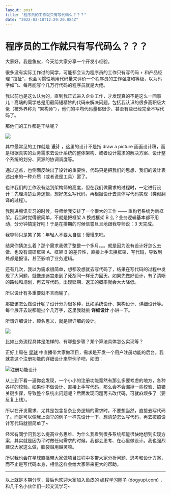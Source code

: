 ```yaml
---
layout: post
title: "程序员的工作就只有写代码么？？？"
date: "2022-03-18T12:29:20.084Z"
---
```

程序员的工作就只有写代码么？？？
================

大家好，我是鱼皮，今天给大家分享一个开发小经验。

很多没有实际工作过的同学，可能都会认为程序员的工作只有写代码 + 和产品经理 “拉扯”，也会习惯性地用代码量来评价一个程序员的工作强度和等级，以为码字如飞、每月能写个几万行代码的程序员就是大佬。

我以前也是这么认为的，直到我正式进入企业工作，才发现真的不是这么一回事儿！高端的同学总是用最简短精妙的代码来解决问题。包括我认识的很多高职级大佬（被外界称为 “架构师”），他们的平均代码量都很少、甚至有些已经完全不写代码了。

那他们的工作都是干啥呢？

![](https://qiniuyun.code-nav.cn/image-20220318145407817.png)

其中最常见的工作就是 **设计** ，这里的设计不是指 draw a picture 画画设计稿，而是根据真实的业务需求去设计系统的整体架构、或者设计需求的解决方案、设计整个系统的划分、资源的协调调度等。

通过这点，也侧面反映出了设计的重要性，代码只是把我们的思想、我们的设计表述出来的一种介质（或者说是工具）罢了。

也许我们的工作没有达到架构师的高度，但在我们做需求的过程时，一定进行设计：先理清楚业务逻辑，想好怎么写代码，再根据设计去具体写代码实现（类似翻译的过程）。

我刚进腾讯实习的时候，导师给我安排了一个很大的工作 —— 重构老系统为新框架。我当时觉得很简单，不就是把框架 A 换成框架 B 么？业务逻辑基本都不用动，分分钟搞定好吧！于是在排期的时候信誓旦旦地跟我导师说：3 天完成。

我导师只是笑了笑：年轻人不要太自信！慢慢来吧。

结果你猜怎么着？那个需求我做了整整一个多月。。。就是因为没有设计好怎么去做、也没有调研框架 A、框架 B 的差异性，直接上手去换框架、写代码，导致到处都是报错，甚至影响了业务逻辑。

还有几次，我以为需求很简单，想都没想就去写代码了，结果在写代码的过程中发现了大问题，就像走迷宫走到了死胡同一样无力回天。如果先做好设计，有了清晰的路线和规划，再去写代码，出现延期、返工的概率就会大大降低。

所以设计有多重要就不言而喻了。

那应该怎么做设计呢？设计分为很多种，比如系统设计、架构设计、详细设计等。每个展开去说都能扯个几万字，这里我就挑 **详细设计** 小讲一下。

所谓详细设计，顾名思义，就是很详细的设计。

![](https://qiniuyun.code-nav.cn/image-20220318144705443.png)

比如业务流程具体是怎样的、有哪些步骤？某个算法具体怎么实现等？

正好上周在 [星球](https://mp.weixin.qq.com/s/80049ftP1j-JqSnkJmLhXQ) 中直播带大家做项目，需求是开发一个用户注册功能的后台。我就拿这个注册功能的详细设计来举例子吧，如图：

![注册功能设计](https://qiniuyun.code-nav.cn/image-20220318142435331.png)

从上到下看一遍你会发现，一个小小的注册功能竟然有那么多要考虑的地方，各种各样的校验。如果你不做设计、直接上手写代码，那么会不会漏掉一些校验、搞错关键步骤，导致整个系统出问题呢？后面发现问题再去改代码，可就麻烦多了（要反复上线）。

所以在开发需求、尤其是包含复杂业务逻辑的需求时，不要想当然，直接去写代码了。而是可以像我上面举的例子一样先设计一下、想清楚怎么写代码，再去按照设计写代码就很简单了~

经常有同学问我怎么提高业务思维、为什么我看到很多系统都能很快地想到实现方案，其实就是因为平时做任何需求的时候，我都会思考、在心里做设计。我也强烈建议大家这么做，脑袋越用越灵嘛。

所以我也会在星球直播带大家做项目过程中多带大家分析问题、思考和设计方案，而不止是写代码本身，相信这样会给大家带来更大的帮助。

* * *

以上就是本期分享，最后也欢迎大家加入鱼皮的 [编程学习圈子](http://dogyupi.com) (dogyupi.com) ，和几千名小伙伴们一起交流学习~